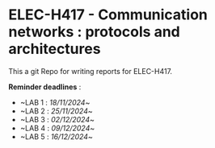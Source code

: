 # ELEC-H417 - Communication networks : protocols and architectures

This a git Repo for writing reports for ELEC-H417.

__Reminder deadlines__ :

- ~LAB 1 :  _18/11/2024_~
- ~LAB 2 :  _25/11/2024_~
- ~LAB 3 :  _02/12/2024_~
- ~LAB 4 :  _09/12/2024_~
- ~LAB 5 :  _16/12/2024_~

